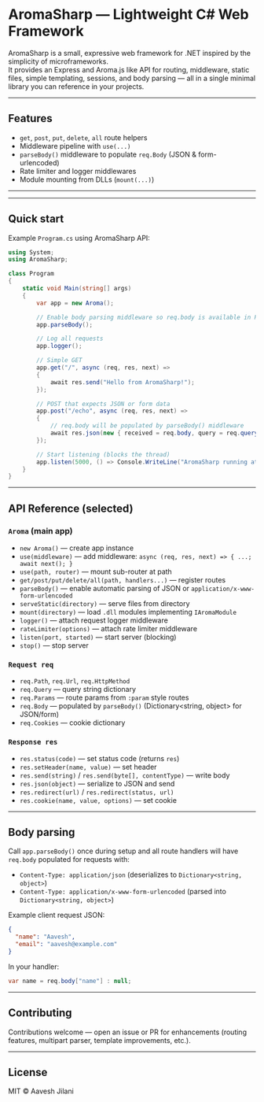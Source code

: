 # AromaSharp — Lightweight C# Web Framework

AromaSharp is a small, expressive web framework for .NET inspired by the simplicity of microframeworks.  
It provides an Express and Aroma.js like API for routing, middleware, static files, simple templating, sessions, and body parsing — all in a single minimal library you can reference in your projects.

---

## Features

- `get`, `post`, `put`, `delete`, `all` route helpers
- Middleware pipeline with `use(...)`
- `parseBody()` middleware to populate `req.Body` (JSON & form-urlencoded)
- Rate limiter and logger middlewares
- Module mounting from DLLs (`mount(...)`)

---

---

## Quick start

Example `Program.cs` using AromaSharp API:

```csharp
using System;
using AromaSharp;

class Program
{
    static void Main(string[] args)
    {
        var app = new Aroma();

        // Enable body parsing middleware so req.body is available in POST handlers
        app.parseBody();

        // Log all requests
        app.logger();

        // Simple GET
        app.get("/", async (req, res, next) =>
        {
            await res.send("Hello from AromaSharp!");
        });

        // POST that expects JSON or form data
        app.post("/echo", async (req, res, next) =>
        {
            // req.body will be populated by parseBody() middleware
            await res.json(new { received = req.body, query = req.query });
        });

        // Start listening (blocks the thread)
        app.listen(5000, () => Console.WriteLine("AromaSharp running at http://localhost:5000"));
    }
}
```

---

## API Reference (selected)

### `Aroma` (main app)

- `new Aroma()` — create app instance
- `use(middleware)` — add middleware: `async (req, res, next) => { ...; await next(); }`
- `use(path, router)` — mount sub-router at path
- `get/post/put/delete/all(path, handlers...)` — register routes
- `parseBody()` — enable automatic parsing of JSON or `application/x-www-form-urlencoded`
- `serveStatic(directory)` — serve files from directory
- `mount(directory)` — load `.dll` modules implementing `IAromaModule`
- `logger()` — attach request logger middleware
- `rateLimiter(options)` — attach rate limiter middleware
- `listen(port, started)` — start server (blocking)
- `stop()` — stop server

### `Request req`

- `req.Path`, `req.Url`, `req.HttpMethod`
- `req.Query` — query string dictionary
- `req.Params` — route params from `:param` style routes
- `req.Body` — populated by `parseBody()` (Dictionary<string, object> for JSON/form)
- `req.Cookies` — cookie dictionary

### `Response res`

- `res.status(code)` — set status code (returns `res`)
- `res.setHeader(name, value)` — set header
- `res.send(string)` / `res.send(byte[], contentType)` — write body
- `res.json(object)` — serialize to JSON and send
- `res.redirect(url)` / `res.redirect(status, url)`
- `res.cookie(name, value, options)` — set cookie

---

## Body parsing

Call `app.parseBody()` once during setup and all route handlers will have `req.body` populated for requests with:

- `Content-Type: application/json` (deserializes to `Dictionary<string, object>`)
- `Content-Type: application/x-www-form-urlencoded` (parsed into `Dictionary<string, object>`)

Example client request JSON:

```json
{
  "name": "Aavesh",
  "email": "aavesh@example.com"
}
```

In your handler:

```csharp
var name = req.body["name"] : null;
```

---

## Contributing

Contributions welcome — open an issue or PR for enhancements (routing features, multipart parser, template improvements, etc.).

---

## License

MIT © Aavesh Jilani
